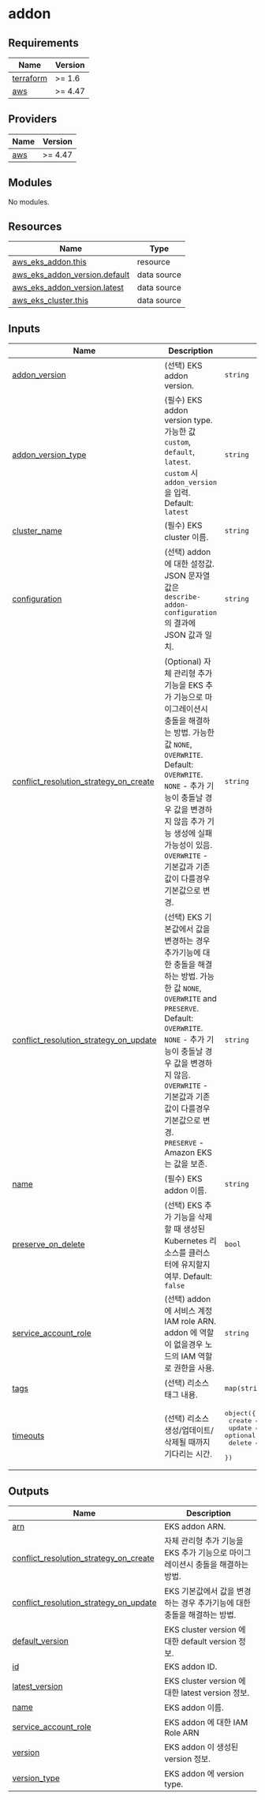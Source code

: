 # addon

<!-- BEGINNING OF PRE-COMMIT-TERRAFORM DOCS HOOK -->
## Requirements

| Name | Version |
|------|---------|
| <a name="requirement_terraform"></a> [terraform](#requirement\_terraform) | >= 1.6 |
| <a name="requirement_aws"></a> [aws](#requirement\_aws) | >= 4.47 |

## Providers

| Name | Version |
|------|---------|
| <a name="provider_aws"></a> [aws](#provider\_aws) | >= 4.47 |

## Modules

No modules.

## Resources

| Name | Type |
|------|------|
| [aws_eks_addon.this](https://registry.terraform.io/providers/hashicorp/aws/latest/docs/resources/eks_addon) | resource |
| [aws_eks_addon_version.default](https://registry.terraform.io/providers/hashicorp/aws/latest/docs/data-sources/eks_addon_version) | data source |
| [aws_eks_addon_version.latest](https://registry.terraform.io/providers/hashicorp/aws/latest/docs/data-sources/eks_addon_version) | data source |
| [aws_eks_cluster.this](https://registry.terraform.io/providers/hashicorp/aws/latest/docs/data-sources/eks_cluster) | data source |

## Inputs

| Name | Description | Type | Default | Required |
|------|-------------|------|---------|:--------:|
| <a name="input_addon_version"></a> [addon\_version](#input\_addon\_version) | (선택) EKS addon version. | `string` | `null` | no |
| <a name="input_addon_version_type"></a> [addon\_version\_type](#input\_addon\_version\_type) | (필수) EKS addon version type. 가능한 값 `custom`, `default`, `latest`. `custom` 시 `addon_version` 을 입력. Default: `latest` | `string` | `"latest"` | no |
| <a name="input_cluster_name"></a> [cluster\_name](#input\_cluster\_name) | (필수) EKS cluster 이름. | `string` | n/a | yes |
| <a name="input_configuration"></a> [configuration](#input\_configuration) | (선택) addon 에 대한 설정값. JSON 문자열 값은 `describe-addon-configuration` 의 결과에 JSON 값과 일치. | `string` | `null` | no |
| <a name="input_conflict_resolution_strategy_on_create"></a> [conflict\_resolution\_strategy\_on\_create](#input\_conflict\_resolution\_strategy\_on\_create) | (Optional) 자체 관리형 추가 기능을 EKS 추가 기능으로 마이그레이션시 충돌을 해결하는 방법. 가능한 값 `NONE`, `OVERWRITE`. Default: `OVERWRITE`.<br>    `NONE` - 추가 기능이 충돌날 경우 값을 변경하지 않음 추가 기능 생성에 실패 가능성이 있음.<br>    `OVERWRITE` - 기본값과 기존값이 다를경우 기본값으로 변경. | `string` | `"OVERWRITE"` | no |
| <a name="input_conflict_resolution_strategy_on_update"></a> [conflict\_resolution\_strategy\_on\_update](#input\_conflict\_resolution\_strategy\_on\_update) | (선택) EKS 기본값에서 값을 변경하는 경우 추가기능에 대한 충돌을 해결하는 방법. 가능한 값 `NONE`, `OVERWRITE` and `PRESERVE`. Default: `OVERWRITE`.<br>    `NONE` - 추가 기능이 충돌날 경우 값을 변경하지 않음.<br>    `OVERWRITE` - 기본값과 기존값이 다를경우 기본값으로 변경.<br>    `PRESERVE` - Amazon EKS는 값을 보존. | `string` | `"OVERWRITE"` | no |
| <a name="input_name"></a> [name](#input\_name) | (필수) EKS addon 이름. | `string` | n/a | yes |
| <a name="input_preserve_on_delete"></a> [preserve\_on\_delete](#input\_preserve\_on\_delete) | (선택) EKS 추가 기능을 삭제할 때 생성된 Kubernetes 리소스를 클러스터에 유지할지 여부. Default: `false` | `bool` | `false` | no |
| <a name="input_service_account_role"></a> [service\_account\_role](#input\_service\_account\_role) | (선택) addon 에 서비스 계정 IAM role ARN. addon 에 역할이 없을경우 노드의 IAM 역할로 권한을 사용. | `string` | `null` | no |
| <a name="input_tags"></a> [tags](#input\_tags) | (선택) 리소스 태그 내용. | `map(string)` | `{}` | no |
| <a name="input_timeouts"></a> [timeouts](#input\_timeouts) | (선택) 리소스 생성/업데이트/삭제될 때까지 기다리는 시간. | <pre>object({<br>    create = optional(string, "20m")<br>    update = optional(string, "20m")<br>    delete = optional(string, "40m")<br>  })</pre> | `{}` | no |

## Outputs

| Name | Description |
|------|-------------|
| <a name="output_arn"></a> [arn](#output\_arn) | EKS addon ARN. |
| <a name="output_conflict_resolution_strategy_on_create"></a> [conflict\_resolution\_strategy\_on\_create](#output\_conflict\_resolution\_strategy\_on\_create) | 자체 관리형 추가 기능을 EKS 추가 기능으로 마이그레이션시 충돌을 해결하는 방법. |
| <a name="output_conflict_resolution_strategy_on_update"></a> [conflict\_resolution\_strategy\_on\_update](#output\_conflict\_resolution\_strategy\_on\_update) | EKS 기본값에서 값을 변경하는 경우 추가기능에 대한 충돌을 해결하는 방법. |
| <a name="output_default_version"></a> [default\_version](#output\_default\_version) | EKS cluster version 에 대한 default version 정보. |
| <a name="output_id"></a> [id](#output\_id) | EKS addon ID. |
| <a name="output_latest_version"></a> [latest\_version](#output\_latest\_version) | EKS cluster version 에 대한 latest version 정보. |
| <a name="output_name"></a> [name](#output\_name) | EKS addon 이름. |
| <a name="output_service_account_role"></a> [service\_account\_role](#output\_service\_account\_role) | EKS addon 에 대한 IAM Role ARN |
| <a name="output_version"></a> [version](#output\_version) | EKS addon 이 생성된 version 정보. |
| <a name="output_version_type"></a> [version\_type](#output\_version\_type) | EKS addon 에 version type. |
<!-- END OF PRE-COMMIT-TERRAFORM DOCS HOOK -->
